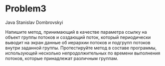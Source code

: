 # Problem3
Java
Stanislav Dombrovskyi 

Напишите метод, принимающий в качестве параметра ссылку на объект группы потоков и создающий поток, 
который периодически выводит на экран данные об иерархии потоков и подгрупп потоков внутри заданной группы. 
Протестируйте метод в составе программы, использующей несколько непродолжительных по времени выполнения потоков, 
которые принадлежат различным группам.